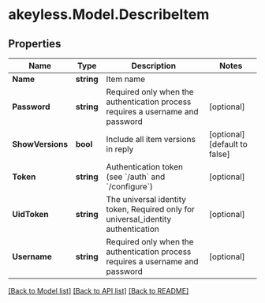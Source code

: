 # akeyless.Model.DescribeItem

## Properties

Name | Type | Description | Notes
------------ | ------------- | ------------- | -------------
**Name** | **string** | Item name | 
**Password** | **string** | Required only when the authentication process requires a username and password | [optional] 
**ShowVersions** | **bool** | Include all item versions in reply | [optional] [default to false]
**Token** | **string** | Authentication token (see &#x60;/auth&#x60; and &#x60;/configure&#x60;) | [optional] 
**UidToken** | **string** | The universal identity token, Required only for universal_identity authentication | [optional] 
**Username** | **string** | Required only when the authentication process requires a username and password | [optional] 

[[Back to Model list]](../README.md#documentation-for-models) [[Back to API list]](../README.md#documentation-for-api-endpoints) [[Back to README]](../README.md)


